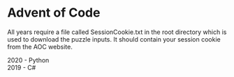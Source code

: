 # Advent of Code

All years require a file called SessionCookie.txt in the root directory which is used to download the puzzle inputs.
It should contain your session cookie from the AOC website.

2020 - Python  
2019 - C#  
